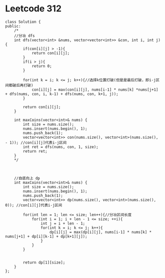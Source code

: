# Leetcode 312
    class Solution {
    public:
        /*
        //分冶 dfs
        int dfs(vector<int> &nums, vector<vector<int>> &con, int i, int j){
            if(con[i][j] > -1){
                return con[i][j];
            }
            if(i > j){
                return 0;
            }

            for(int k = i; k <= j; k++){//选择k位置打破(但是是最后打破，即i-j区间都破后再打破)
                con[i][j] = max(con[i][j], nums[i-1] * nums[k] *nums[j+1] + dfs(nums, con, i, k-1) + dfs(nums, con, k+1, j));
            }

            return con[i][j];
        }

        int maxCoins(vector<int>& nums) {
            int size = nums.size();
            nums.insert(nums.begin(), 1);
            nums.push_back(1);
            vector<vector<int>> con(nums.size(), vector<int>(nums.size(), - 1)); //con[i][j]代表i-j区间
            int ret = dfs(nums, con, 1, size);
            return ret;
        }
        */



        //自底向上 dp
        int maxCoins(vector<int>& nums) {
            int size = nums.size();
            nums.insert(nums.begin(), 1);
            nums.push_back(1);
            vector<vector<int>> dp(nums.size(), vector<int>(nums.size(), 0)); //con[i][j]代表i-j区间

            for(int len = 1; len <= size; len++){//分冶区间长度
                for(int i = 1; i + len - 1 <= size; ++i){
                    int j = i + len - 1;
                    for(int k = i; k <= j; k++){
                        dp[i][j] = max(dp[i][j], nums[i-1] * nums[k] * nums[j+1] + dp[i][k-1] + dp[k+1][j]);
                    }
                }
            }


            return dp[1][size];
        }
    };

